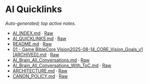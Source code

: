 # AI Quicklinks

_Auto-generated; top active notes._

- [AI_INDEX.md](/AI_INDEX.md) · [Raw](https://raw.githubusercontent.com/altondavisver4/Dungeonpunk-Dev-Vault/main/AI_INDEX.md)
- [AI_QUICKLINKS.md](/AI_QUICKLINKS.md) · [Raw](https://raw.githubusercontent.com/altondavisver4/Dungeonpunk-Dev-Vault/main/AI_QUICKLINKS.md)
- [README.md](/README.md) · [Raw](https://raw.githubusercontent.com/altondavisver4/Dungeonpunk-Dev-Vault/main/README.md)
- [01 - Game BibleCore Vision2025-08-14_CORE_Vision_Goals_v1 [ARCHIVED].md](/AI%20Brain/Archive/01%20-%20Game%20BibleCore%20Vision2025-08-14_CORE_Vision_Goals_v1%20%5BARCHIVED%5D.md) · [Raw](https://raw.githubusercontent.com/altondavisver4/Dungeonpunk-Dev-Vault/main/AI%20Brain/Archive/01%20-%20Game%20BibleCore%20Vision2025-08-14_CORE_Vision_Goals_v1%20%5BARCHIVED%5D.md)
- [AI_Brain_All_Conversations.md](/AI%20Brain/Raw%20Exports/AI_Brain_All_Conversations.md) · [Raw](https://raw.githubusercontent.com/altondavisver4/Dungeonpunk-Dev-Vault/main/AI%20Brain/Raw%20Exports/AI_Brain_All_Conversations.md)
- [AI_Brain_All_Conversations_With_ToC.md](/AI%20Brain/Raw%20Exports/AI_Brain_All_Conversations_With_ToC.md) · [Raw](https://raw.githubusercontent.com/altondavisver4/Dungeonpunk-Dev-Vault/main/AI%20Brain/Raw%20Exports/AI_Brain_All_Conversations_With_ToC.md)
- [ARCHITECTURE.md](/ARCHITECTURE.md) · [Raw](https://raw.githubusercontent.com/altondavisver4/Dungeonpunk-Dev-Vault/main/ARCHITECTURE.md)
- [CANON_POLICY.md](/CANON_POLICY.md) · [Raw](https://raw.githubusercontent.com/altondavisver4/Dungeonpunk-Dev-Vault/main/CANON_POLICY.md)
